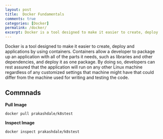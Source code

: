 ```yaml
---
layout: post
title:  Docker Fundamentals
comments: true
categories: [Docker]
permalink: /docker/
excerpt: Docker is a tool designed to make it easier to create, deploy and applications by using containers. 
---
```


Docker is a tool designed to make it easier to create, deploy and applications by using containers. Containers allow a developer to package up an application with all of the parts it needs, such as libraries and other dependencies, and deploy it as one package. By doing so, developers can rest assured that the application will run on any other Linux machine regardless of any customized settings that machine might have that could differ from the machine used for writing and testing the code.

## Commnads

**Pull Image**

`docker pull prakashdale/k8stest`

**Inspect Image**

`docker inspect prakashdale/k8stest`


